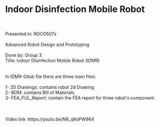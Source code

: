# Indoor Disinfection Mobile Robot
<br />
<br />Presented in: ROCO507z
<br />
<br />Advanced Robot Design and Prototyping
<br />
<br />Done by: Group 3
<br />Title: Indoor Disinfection Mobile Robot (IDMR)
<br />
<br />
<br />In IDMR-Gitub file there are three main files:
<br />
<br />1- 2D Drawings: contains robot 2d Drawing
<br />2- BOM: contains Bill of Materials
<br />3- FEA_FUL_Report: contain the FEA report for three robot's component.
<br />
<br />
<br />
<br />Video link :https://youtu.be/NR_qKoPW964
